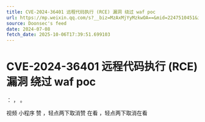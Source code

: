 ```yaml
---
title: CVE-2024-36401 远程代码执行 (RCE) 漏洞 绕过 waf poc
url: https://mp.weixin.qq.com/s?__biz=MzAxMjYyMzkwOA==&mid=2247510451&idx=1&sn=a8c582e83e35747d6fae99869fb987ec
source: Doonsec's feed
date: 2024-07-08
fetch_date: 2025-10-06T17:39:51.699103
---
```


# CVE-2024-36401 远程代码执行 (RCE) 漏洞 绕过 waf poc

：
，
。

视频
小程序
赞
，轻点两下取消赞
在看
，轻点两下取消在看